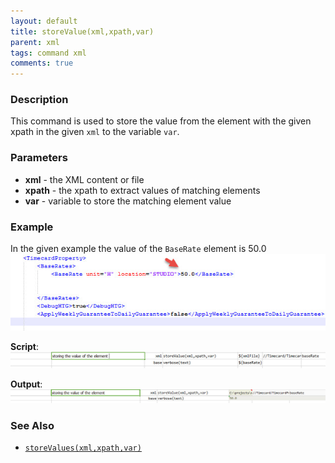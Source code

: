 ```yaml
---
layout: default
title: storeValue(xml,xpath,var)
parent: xml
tags: command xml
comments: true
---
```


### Description
This command is used to store the value from the element with the given xpath in the given `xml` to the variable `var`.


### Parameters
- **xml** - the XML content or file
- **xpath** - the xpath to extract values of matching elements
- **var** - variable to store the matching element value


### Example
In the given example the value of the `BaseRate` element is 50.0<br/>
![](image/storeValue_01.png)

**Script**:<br/>
![](image/storeValue_02.png)

**Output**:<br/>
![](image/storeValue_03.png)


### See Also
- [`storeValues(xml,xpath,var)`](storeValues(xml,xpath,var))
